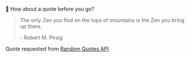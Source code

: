 📣 How about a quote before you go?

> The only Zen you find on the tops of mountains is the Zen you bring up there.
>
> <p>- Robert M. Pirsig</p>

Quote requested from [Random Quotes API](https://github.com/lukePeavey/quotable)
